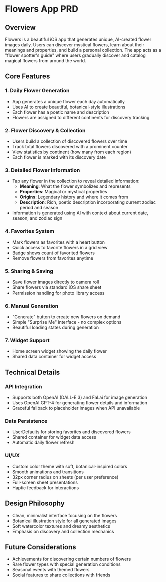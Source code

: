 # Flowers App PRD

## Overview
Flowers is a beautiful iOS app that generates unique, AI-created flower images daily. Users can discover mystical flowers, learn about their meanings and properties, and build a personal collection. The app acts as a "flower spotter's guide" where users gradually discover and catalog magical flowers from around the world.

## Core Features

### 1. Daily Flower Generation
- App generates a unique flower each day automatically
- Uses AI to create beautiful, botanical-style illustrations
- Each flower has a poetic name and description
- Flowers are assigned to different continents for discovery tracking

### 2. Flower Discovery & Collection
- Users build a collection of discovered flowers over time
- Track total flowers discovered with a prominent counter
- View statistics by continent (how many from each region)
- Each flower is marked with its discovery date

### 3. Detailed Flower Information
- Tap any flower in the collection to reveal detailed information:
  - **Meaning**: What the flower symbolizes and represents
  - **Properties**: Magical or mystical properties
  - **Origins**: Legendary history and where it comes from
  - **Description**: Rich, poetic description incorporating current zodiac period and season
- Information is generated using AI with context about current date, season, and zodiac sign

### 4. Favorites System
- Mark flowers as favorites with a heart button
- Quick access to favorite flowers in a grid view
- Badge shows count of favorited flowers
- Remove flowers from favorites anytime

### 5. Sharing & Saving
- Save flower images directly to camera roll
- Share flowers via standard iOS share sheet
- Permission handling for photo library access

### 6. Manual Generation
- "Generate" button to create new flowers on demand
- Simple "Surprise Me" interface - no complex options
- Beautiful loading states during generation

### 7. Widget Support
- Home screen widget showing the daily flower
- Shared data container for widget access

## Technical Details

### API Integration
- Supports both OpenAI (DALL-E 3) and Fal.ai for image generation
- Uses OpenAI GPT-4 for generating flower details and information
- Graceful fallback to placeholder images when API unavailable

### Data Persistence
- UserDefaults for storing favorites and discovered flowers
- Shared container for widget data access
- Automatic daily flower refresh

### UI/UX
- Custom color theme with soft, botanical-inspired colors
- Smooth animations and transitions
- 32px corner radius on sheets (per user preference)
- Full-screen sheet presentations
- Haptic feedback for interactions

## Design Philosophy
- Clean, minimalist interface focusing on the flowers
- Botanical illustration style for all generated images
- Soft watercolor textures and dreamy aesthetics
- Emphasis on discovery and collection mechanics

## Future Considerations
- Achievements for discovering certain numbers of flowers
- Rare flower types with special generation conditions
- Seasonal events with themed flowers
- Social features to share collections with friends 